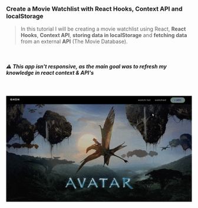 ### Create a Movie Watchlist with React Hooks, Context API and localStorage

> In this tutorial I will be creating a movie watchlist using React, **React Hooks**, **Context API**, **storing data in localStorage** and **fetching data** from an external **API** (The Movie Database).

<br>

##### ⚠️ This app isn't responsive, as the main goal was to refresh my knowledge in react context & API's

<br>

[<img src="./src/img/preview-app.gif"/>]()
